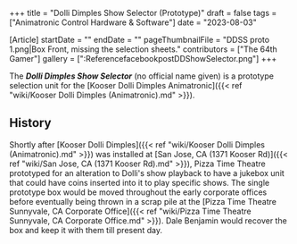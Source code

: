 +++
title = "Dolli Dimples Show Selector (Prototype)"
draft = false
tags = ["Animatronic Control Hardware & Software"]
date = "2023-08-03"

[Article]
startDate = ""
endDate = ""
pageThumbnailFile = "DDSS proto 1.png|Box Front, missing the selection sheets."
contributors = ["The 64th Gamer"]
gallery = [":ReferencefacebookpostDDShowSelector.png"]
+++


The <b><i>Dolli Dimples Show Selector</b></i> (no official name given) is a prototype selection unit for the [Kooser Dolli Dimples Animatronic]({{< ref "wiki/Kooser Dolli Dimples (Animatronic).md" >}}).

<h2> History </h2>
Shortly after [Kooser Dolli Dimples]({{< ref "wiki/Kooser Dolli Dimples (Animatronic).md" >}}) was installed at [San Jose, CA (1371 Kooser Rd)]({{< ref "wiki/San Jose, CA (1371 Kooser Rd).md" >}}), Pizza Time Theatre prototyped for an alteration to Dolli's show playback to have a jukebox unit that could have coins inserted into it to play specific shows. The single prototype box would be moved throughout the early corporate offices before eventually being thrown in a scrap pile at the [Pizza Time Theatre Sunnyvale, CA Corporate Office]({{< ref "wiki/Pizza Time Theatre Sunnyvale, CA Corporate Office.md" >}}). Dale Benjamin would recover the box and keep it with them till present day.<ref></ref>




